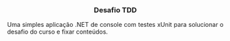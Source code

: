 <h3 align="center">Desafio TDD</h3>

<div align="center">


<p align="justify"> Uma simples aplicação .NET de console com testes xUnit para solucionar o desafio do curso e fixar conteúdos.
    <br> 
</p>